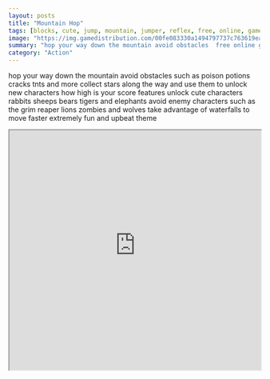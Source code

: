 ```yaml
---
layout: posts
title: "Mountain Hop"
tags: [blocks, cute, jump, mountain, jumper, reflex, free, online, games, oyna, game, free, games, play, play, games]
image: "https://img.gamedistribution.com/00fe083330a1494797737c763619ea20-512x384.jpeg"
summary: "hop your way down the mountain avoid obstacles  free online games oyna game free games play play games"
category: "Action"
---
```


hop your way down the mountain avoid obstacles such as poison potions cracks tnts and more collect stars along the way and use them to unlock new characters how high is your score features unlock cute characters rabbits sheeps bears tigers and elephants avoid enemy characters such as the grim reaper lions zombies and wolves take advantage of waterfalls to move faster extremely fun and upbeat theme

<iframe width="100%" height="480px;" src="https://html5.gamedistribution.com/00fe083330a1494797737c763619ea20/"></iframe>